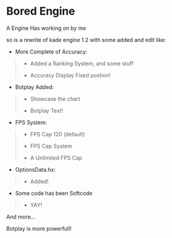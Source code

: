 # Bored Engine

A Engine Has working on by me

so is a rewrite of kade engine 1.2 with some added and edit like:

- More Complete of Accuracy:
 > -  Added a Ranking System, and some stuff
 >
 > - Accuracy Display Fixed postion!

- Botplay Added:
 > - Showcase the chart
 >
 > - Botplay Text!

- FPS System:
 > - FPS Cap 120 (default)
 >
 > - FPS Cap System
 >
 > - A Unlimited FPS Cap

- OptionsData.hx:
 > - Added!

- Some code has been Softcode
 > - YAY!

And more...

Botplay is more powerfull!
